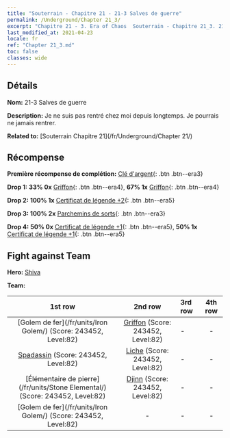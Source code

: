 ```yaml
---
title: "Souterrain - Chapitre 21 - 21-3 Salves de guerre"
permalink: /Underground/Chapter 21_3/
excerpt: "Chapitre 21 - 3. Era of Chaos  Souterrain - Chapitre 21_3. 21-3 Salves de guerre"
last_modified_at: 2021-04-23
locale: fr
ref: "Chapter 21_3.md"
toc: false
classes: wide
---
```


## Détails

 **Nom:** 21-3 Salves de guerre

 **Description:** Je ne suis pas rentré chez moi depuis longtemps. Je pourrais ne jamais rentrer.

 **Related to:** [Souterrain Chapitre 21](/fr/Underground/Chapter 21/)

## Récompense

 **Première récompense de complétion:** [Clé d'argent](/ItemsFR/con_693/){: .btn .btn--era3}

 **Drop 1:** **33% 0x** [Griffon](/ItemsFR/unt_192/){: .btn .btn--era4}, **67% 1x** [Griffon](/ItemsFR/unt_192/){: .btn .btn--era4}

 **Drop 2:** **100% 1x** [Certificat de légende +2](/ItemsFR/mat_81/){: .btn .btn--era5}

 **Drop 3:** **100% 2x** [Parchemins de sorts](/ItemsFR/con_694/){: .btn .btn--era3}

 **Drop 4:** **50% 0x** [Certificat de légende +1](/ItemsFR/mat_74/){: .btn .btn--era5}, **50% 1x** [Certificat de légende +1](/ItemsFR/mat_74/){: .btn .btn--era5}


## Fight against Team
 **Hero:** [Shiva](/fr/heroes/Shiva/)

 **Team:**


  | 1st row | 2nd row | 3rd row | 4th row |
  |:----:|:----:|:----|:----:|
  | [Golem de fer](/fr/units/Iron Golem/) (Score: 243452, Level:82)  | [Griffon](/fr/units/Griffin/) (Score: 243452, Level:82)  | - | - |
  | [Spadassin](/fr/units/Swordsman/) (Score: 243452, Level:82)  | [Liche](/fr/units/Lich/) (Score: 243452, Level:82)  | - | - |
  | [Élémentaire de pierre](/fr/units/Stone Elemental/) (Score: 243452, Level:82)  | [Djinn](/fr/units/Genie/) (Score: 243452, Level:82)  | - | - |
  | [Golem de fer](/fr/units/Iron Golem/) (Score: 243452, Level:82)  | - | - | - |



